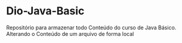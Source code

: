 # Dio-Java-Basic
Repositório para armazenar todo Conteúdo do curso de Java Básico.
Alterando o Conteúdo de um arquivo de forma local
